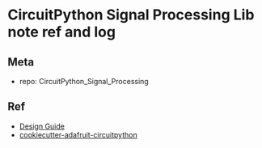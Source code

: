# CircuitPython Signal Processing Lib note ref and log

## Meta
- repo: CircuitPython_Signal_Processing


## Ref
- [Design Guide](https://docs.circuitpython.org/en/latest/docs/design_guide.html)
- [cookiecutter-adafruit-circuitpython](https://github.com/adafruit/cookiecutter-adafruit-circuitpython#introduction)